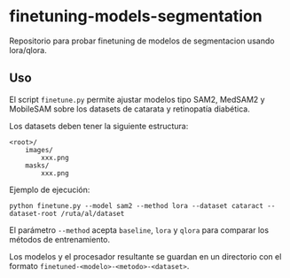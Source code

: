 # finetuning-models-segmentation

Repositorio para probar finetuning de modelos de segmentacion usando lora/qlora.

## Uso

El script `finetune.py` permite ajustar modelos tipo SAM2, MedSAM2 y MobileSAM
sobre los datasets de catarata y retinopatía diabética.

Los datasets deben tener la siguiente estructura:

```
<root>/
    images/
        xxx.png
    masks/
        xxx.png
```

Ejemplo de ejecución:

```
python finetune.py --model sam2 --method lora --dataset cataract --dataset-root /ruta/al/dataset
```

El parámetro `--method` acepta `baseline`, `lora` y `qlora` para comparar los
métodos de entrenamiento.

Los modelos y el procesador resultante se guardan en un directorio con el
formato `finetuned-<modelo>-<metodo>-<dataset>`.
